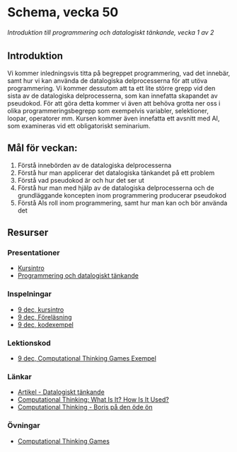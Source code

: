 # Schema, vecka 50
###### Introduktion till programmering och datalogiskt tänkande, vecka 1 av 2

## Introduktion

Vi kommer inledningsvis titta på begreppet programmering, vad det innebär, samt hur vi kan använda de datalogiska delprocesserna för att utöva programmering. Vi kommer dessutom att ta ett lite större grepp vid den sista av de datalogiska delprocesserna, som kan innefatta skapandet av pseudokod. För att göra detta kommer vi även att behöva grotta ner oss i olika programmeringsbegrepp som exempelvis variabler, selektioner, loopar, operatorer mm. Kursen kommer även innefatta ett avsnitt med AI, som examineras vid ett obligatoriskt seminarium.

## Mål för veckan:
1. Förstå innebörden av de datalogiska delprocesserna
2. Förstå hur man applicerar det datalogiska tänkandet på ett problem
3. Förstå vad pseudokod är och hur det ser ut
4. Förstå hur man med hjälp av de datalogiska delprocesserna och de grundläggande koncepten inom programmering producerar pseudokod
5. Förstå AIs roll inom programmering, samt hur man kan och bör använda det

## Resurser

### Presentationer

* [Kursintro](https://docs.google.com/presentation/d/1gKkNsgWH5oKPzhSoPRT1gDkMVkxHtGi1/edit?usp=sharing&ouid=117251319654116712560&rtpof=true&sd=true)
* [Programmering och datalogiskt tänkande](https://docs.google.com/presentation/d/1OUtxmCEAG59hPvqviQFK6MSuNVMCoWry/edit?usp=sharing&ouid=117251319654116712560&rtpof=true&sd=true)

### Inspelningar

* [9 dec, kursintro](https://funet.sharepoint.com/:v:/s/FrontendutvecklareYH-Fe24Karlstad-Arvika/Ee07aVMteX5Knj8FWvPW7FoBG2epcEcTkXiOotFdF3cXGw?e=kIkXWu)
* [9 dec, Föreläsning](https://funet.sharepoint.com/:v:/s/FrontendutvecklareYH-Fe24Karlstad-Arvika/EXHlcw2LNB5FouUH1pF-pg0BUN67zd7QKW8QghNY3QIYYA?e=n0AAnq)
* [9 dec, kodexempel](https://funet.sharepoint.com/:v:/s/FrontendutvecklareYH-Fe24Karlstad-Arvika/EXHlcw2LNB5FouUH1pF-pg0BUN67zd7QKW8QghNY3QIYYA?e=n0AAnq)

### Lektionskod

* [9 dec, Computational Thinking Games Exempel](https://github.com/fu-comp-thinking-fe24/lecture-9-dec-comp-thinking/tree/main)

### Länkar

* [Artikel - Datalogiskt tänkande](https://digiteket.se/kurs/du-kan-redan-datalogiskt-tankande/datalogiskt-tankande-en-definition-951.5dd26d30739ef8.20075132/)
* [Computational Thinking: What Is It? How Is It Used?](https://www.youtube.com/watch?v=qbnTZCj0ugI)
* [Computational Thinking - Boris på den öde ön](https://www.youtube.com/watch?v=dHWmnayy8MY)

### Övningar

* [Computational Thinking Games](https://github.com/fu-comp-thinking-fe24/exercise-computational-thinking-games)
